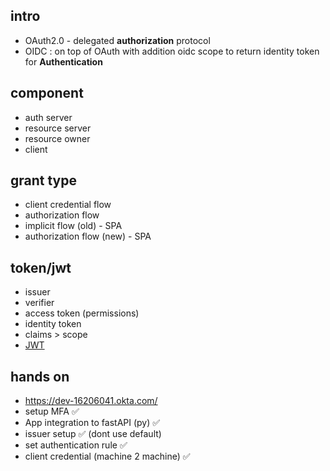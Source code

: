 ## intro
- OAuth2.0 - delegated **authorization** protocol
- OIDC : on top of OAuth with addition oidc scope to return identity token for **Authentication**

## component
- auth server
- resource server
- resource owner
- client

## grant type
- client credential flow
- authorization flow
- implicit flow (old) - SPA
- authorization flow (new) - SPA

## token/jwt 
- issuer
- verifier
- access token (permissions)
- identity token 
- claims > scope
- [JWT](https://chatgpt.com/c/6866e4b3-d6d8-800d-a053-ad736cec9b28)

## hands on 
- https://dev-16206041.okta.com/
- setup MFA ✅
- App integration to fastAPI (py) ✅
- issuer setup ✅ (dont use default)
- set authentication rule ✅
- client credential (machine 2 machine) ✅

